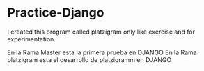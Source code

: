 # Practice-Django
I created this program called platzigram only like exercise and for experimentation.

En la Rama Master esta la primera prueba en DJANGO
En la Rama platzigram esta el desarrollo de platzigramm en DJANGO
